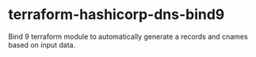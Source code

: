 # terraform-hashicorp-dns-bind9
Bind 9 terraform module to automatically generate a records and cnames based on input data.
